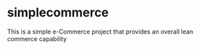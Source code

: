 # simplecommerce
This is a simple e-Commerce project that provides an overall lean commerce capability
